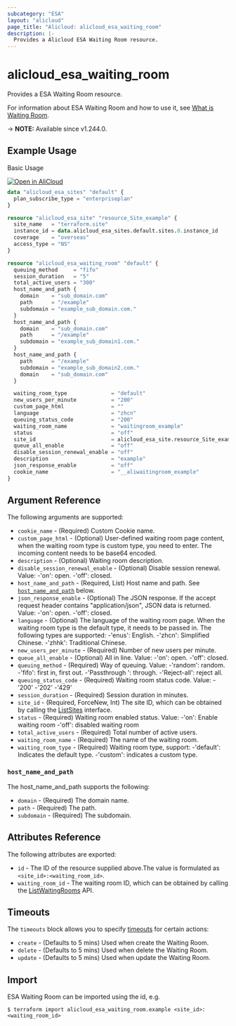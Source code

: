 ```yaml
---
subcategory: "ESA"
layout: "alicloud"
page_title: "Alicloud: alicloud_esa_waiting_room"
description: |-
  Provides a Alicloud ESA Waiting Room resource.
---
```


# alicloud_esa_waiting_room

Provides a ESA Waiting Room resource.



For information about ESA Waiting Room and how to use it, see [What is Waiting Room](https://next.api.alibabacloud.com/document/ESA/2024-09-10/CreateWaitingRoom).

-> **NOTE:** Available since v1.244.0.

## Example Usage

Basic Usage

<div style="display: block;margin-bottom: 40px;"><div class="oics-button" style="float: right;position: absolute;margin-bottom: 10px;">
  <a href="https://api.aliyun.com/terraform?resource=alicloud_esa_waiting_room&exampleId=a04eaebe-1739-0a22-5522-32ab1ae01dc72651f739&activeTab=example&spm=docs.r.esa_waiting_room.0.a04eaebe17&intl_lang=EN_US" target="_blank">
    <img alt="Open in AliCloud" src="https://img.alicdn.com/imgextra/i1/O1CN01hjjqXv1uYUlY56FyX_!!6000000006049-55-tps-254-36.svg" style="max-height: 44px; max-width: 100%;">
  </a>
</div></div>

```terraform
data "alicloud_esa_sites" "default" {
  plan_subscribe_type = "enterpriseplan"
}

resource "alicloud_esa_site" "resource_Site_example" {
  site_name   = "terraform.site"
  instance_id = data.alicloud_esa_sites.default.sites.0.instance_id
  coverage    = "overseas"
  access_type = "NS"
}

resource "alicloud_esa_waiting_room" "default" {
  queuing_method     = "fifo"
  session_duration   = "5"
  total_active_users = "300"
  host_name_and_path {
    domain    = "sub_domain.com"
    path      = "/example"
    subdomain = "example_sub_domain.com."
  }
  host_name_and_path {
    domain    = "sub_domain.com"
    path      = "/example"
    subdomain = "example_sub_domain1.com."
  }
  host_name_and_path {
    path      = "/example"
    subdomain = "example_sub_domain2.com."
    domain    = "sub_domain.com"
  }

  waiting_room_type              = "default"
  new_users_per_minute           = "200"
  custom_page_html               = ""
  language                       = "zhcn"
  queuing_status_code            = "200"
  waiting_room_name              = "waitingroom_example"
  status                         = "off"
  site_id                        = alicloud_esa_site.resource_Site_example.id
  queue_all_enable               = "off"
  disable_session_renewal_enable = "off"
  description                    = "example"
  json_response_enable           = "off"
  cookie_name                    = "__aliwaitingroom_example"
}
```

## Argument Reference

The following arguments are supported:
* `cookie_name` - (Required) Custom Cookie name.
* `custom_page_html` - (Optional) User-defined waiting room page content, when the waiting room type is custom type, you need to enter. The incoming content needs to be base64 encoded.
* `description` - (Optional) Waiting room description.
* `disable_session_renewal_enable` - (Optional) Disable session renewal. Value:
  -'on': open.
  -'off': closed.
* `host_name_and_path` - (Required, List) Host name and path. See [`host_name_and_path`](#host_name_and_path) below.
* `json_response_enable` - (Optional) The JSON response. If the accept request header contains "application/json", JSON data is returned. Value:
  -'on': open.
  -'off': closed.
* `language` - (Optional) The language of the waiting room page. When the waiting room type is the default type, it needs to be passed in. The following types are supported:
  -'enus': English.
  -'zhcn': Simplified Chinese.
  -'zhhk': Traditional Chinese.
* `new_users_per_minute` - (Required) Number of new users per minute.
* `queue_all_enable` - (Optional) All in line. Value:
  -'on': open.
  -'off': closed.
* `queuing_method` - (Required) Way of queuing. Value:
  -'random': random.
  -'fifo': first in, first out.
  -'Passthrough ': through.
  -'Reject-all': reject all.
* `queuing_status_code` - (Required) Waiting room status code. Value:
  -'200'
  -'202'
  -'429'
* `session_duration` - (Required) Session duration in minutes.
* `site_id` - (Required, ForceNew, Int) The site ID, which can be obtained by calling the [ListSites](https://help.aliyun.com/document_detail/2850189.html) interface.
* `status` - (Required) Waiting room enabled status. Value:
  -'on': Enable waiting room
  -'off': disabled waiting room
* `total_active_users` - (Required) Total number of active users.
* `waiting_room_name` - (Required) The name of the waiting room.
* `waiting_room_type` - (Required) Waiting room type, support:
  -'default': Indicates the default type.
  -'custom': indicates a custom type.

### `host_name_and_path`

The host_name_and_path supports the following:
* `domain` - (Required) The domain name.
* `path` - (Required) The path.
* `subdomain` - (Required) The subdomain.

## Attributes Reference

The following attributes are exported:
* `id` - The ID of the resource supplied above.The value is formulated as `<site_id>:<waiting_room_id>`.
* `waiting_room_id` - The waiting room ID, which can be obtained by calling the [ListWaitingRooms](https://help.aliyun.com/document_detail/2850279.html) API.

## Timeouts

The `timeouts` block allows you to specify [timeouts](https://developer.hashicorp.com/terraform/language/resources/syntax#operation-timeouts) for certain actions:
* `create` - (Defaults to 5 mins) Used when create the Waiting Room.
* `delete` - (Defaults to 5 mins) Used when delete the Waiting Room.
* `update` - (Defaults to 5 mins) Used when update the Waiting Room.

## Import

ESA Waiting Room can be imported using the id, e.g.

```shell
$ terraform import alicloud_esa_waiting_room.example <site_id>:<waiting_room_id>
```